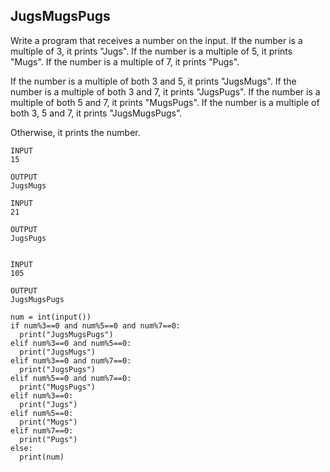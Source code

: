 ## JugsMugsPugs 
Write a program that receives a number on the input.
If the number is a multiple of 3, it prints "Jugs". 
If the number is a multiple of 5, it prints "Mugs".
If the number is a multiple of 7, it prints "Pugs".

If the number is a multiple of both 3 and 5, it prints "JugsMugs".
If the number is a multiple of both 3 and 7, it prints "JugsPugs".
If the number is a multiple of both 5 and 7, it prints "MugsPugs".
If the number is a multiple of both 3, 5 and 7, it prints "JugsMugsPugs".

Otherwise, it prints the number.
```
INPUT 
15

OUTPUT
JugsMugs

INPUT 
21

OUTPUT
JugsPugs


INPUT 
105

OUTPUT 
JugsMugsPugs
```
```
num = int(input()) 
if num%3==0 and num%5==0 and num%7==0: 
  print("JugsMugsPugs") 
elif num%3==0 and num%5==0: 
  print("JugsMugs") 
elif num%3==0 and num%7==0: 
  print("JugsPugs") 
elif num%5==0 and num%7==0: 
  print("MugsPugs") 
elif num%3==0: 
  print("Jugs") 
elif num%5==0: 
  print("Mugs") 
elif num%7==0: 
  print("Pugs") 
else: 
  print(num)
```
